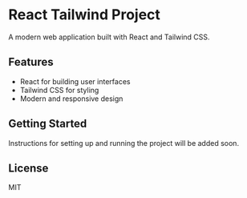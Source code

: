 # React Tailwind Project

A modern web application built with React and Tailwind CSS.

## Features
- React for building user interfaces
- Tailwind CSS for styling
- Modern and responsive design

## Getting Started
Instructions for setting up and running the project will be added soon.

## License
MIT 